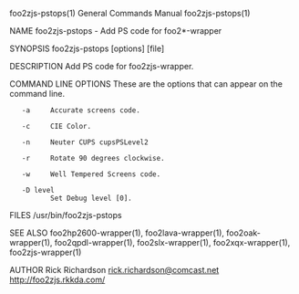foo2zjs-pstops(1)                                                                                                                               General Commands Manual                                                                                                                               foo2zjs-pstops(1)

NAME
       foo2zjs-pstops - Add PS code for foo2*-wrapper

SYNOPSIS
       foo2zjs-pstops [options] [file]

DESCRIPTION
       Add PS code for foo2zjs-wrapper.

COMMAND LINE OPTIONS
       These are the options that can appear on the command line.

       -a     Accurate screens code.

       -c     CIE Color.

       -n     Neuter CUPS cupsPSLevel2

       -r     Rotate 90 degrees clockwise.

       -w     Well Tempered Screens code.

       -D level
              Set Debug level [0].

FILES
       /usr/bin/foo2zjs-pstops

SEE ALSO
       foo2hp2600-wrapper(1), foo2lava-wrapper(1), foo2oak-wrapper(1), foo2qpdl-wrapper(1), foo2slx-wrapper(1), foo2xqx-wrapper(1), foo2zjs-wrapper(1)

AUTHOR
       Rick Richardson <rick.richardson@comcast.net>
       http://foo2zjs.rkkda.com/

